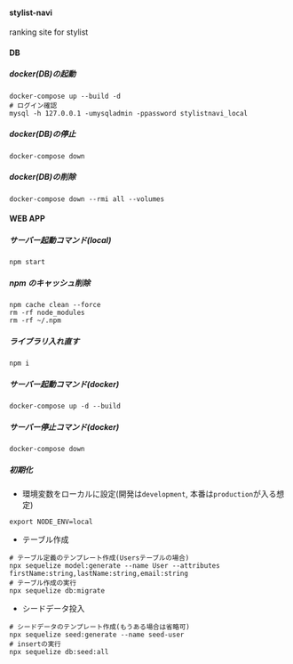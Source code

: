 #### stylist-navi

ranking site for stylist

#### DB

##### docker(DB)の起動

```
docker-compose up --build -d
# ログイン確認
mysql -h 127.0.0.1 -umysqladmin -ppassword stylistnavi_local
```

##### docker(DB)の停止

```
docker-compose down
```

##### docker(DB)の削除

```
docker-compose down --rmi all --volumes
```

#### WEB APP

##### サーバー起動コマンド(local)

```
npm start
```

##### npm のキャッシュ削除

```
npm cache clean --force
rm -rf node_modules
rm -rf ~/.npm
```

##### ライブラリ入れ直す

```
npm i
```

##### サーバー起動コマンド(docker)

```
docker-compose up -d --build
```

##### サーバー停止コマンド(docker)

```
docker-compose down
```

##### 初期化

- 環境変数をローカルに設定(開発は`development`, 本番は`production`が入る想定)

```
export NODE_ENV=local
```

- テーブル作成

```
# テーブル定義のテンプレート作成(Usersテーブルの場合)
npx sequelize model:generate --name User --attributes firstName:string,lastName:string,email:string
# テーブル作成の実行
npx sequelize db:migrate
```

- シードデータ投入

```
# シードデータのテンプレート作成(もうある場合は省略可)
npx sequelize seed:generate --name seed-user
# insertの実行
npx sequelize db:seed:all
```

